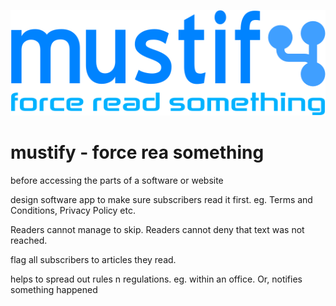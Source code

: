 ![Logo](logo.png)

# mustify - force rea something
before accessing the parts of a software or website

design software app to make sure subscribers read it first. eg. Terms and Conditions, Privacy Policy etc.

Readers cannot manage to skip.
Readers cannot deny that text was not reached.

flag all subscribers to articles they read.

helps to spread out rules n regulations. eg. within an office.
Or, notifies something happened